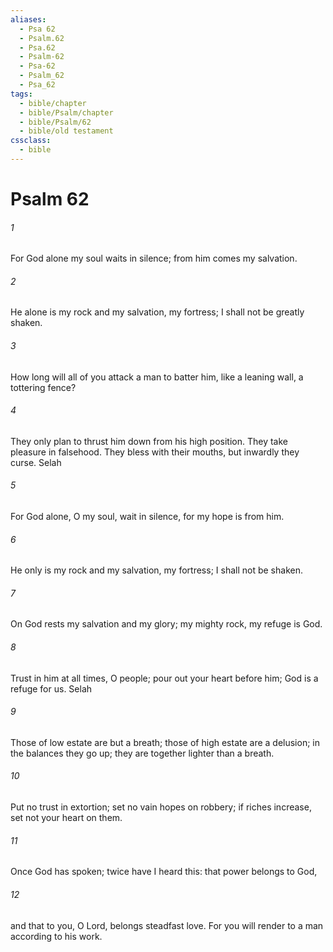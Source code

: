```yaml
---
aliases:
  - Psa 62
  - Psalm.62
  - Psa.62
  - Psalm-62
  - Psa-62
  - Psalm_62
  - Psa_62
tags:
  - bible/chapter
  - bible/Psalm/chapter
  - bible/Psalm/62
  - bible/old testament
cssclass:
  - bible
---
```


# Psalm 62

###### 1
For God alone my soul waits in silence; from him comes my salvation.
###### 2
He alone is my rock and my salvation, my fortress; I shall not be greatly shaken.
###### 3
How long will all of you attack a man to batter him, like a leaning wall, a tottering fence?
###### 4
They only plan to thrust him down from his high position. They take pleasure in falsehood.   They bless with their mouths, but inwardly they curse. Selah
###### 5
For God alone, O my soul, wait in silence, for my hope is from him.
###### 6
He only is my rock and my salvation, my fortress; I shall not be shaken.
###### 7
On God rests my salvation and my glory; my mighty rock, my refuge is God.
###### 8
Trust in him at all times, O people;   pour out your heart before him; God is a refuge for us. Selah
###### 9
Those of low estate are but a breath; those of high estate are a delusion; in the balances they go up;   they are together lighter than a breath.
###### 10
Put no trust in extortion;   set no vain hopes on robbery;   if riches increase, set not your heart on them.
###### 11
Once God has spoken;   twice have I heard this: that power belongs to God,
###### 12
and that to you, O Lord, belongs steadfast love. For you will render to a man according to his work.


